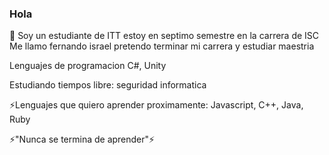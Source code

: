 ### Hola 
💬 Soy un estudiante de ITT estoy en septimo semestre en la carrera de ISC
Me llamo fernando israel pretendo terminar mi carrera y estudiar maestria

Lenguajes de programacion C#, Unity

Estudiando tiempos libre: seguridad informatica

⚡Lenguajes que quiero aprender proximamente: Javascript, C++, Java, Ruby

⚡"Nunca se termina de aprender"⚡
